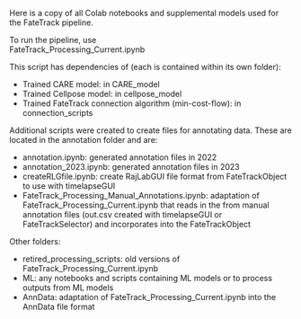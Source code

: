 Here is a copy of all Colab notebooks and supplemental models used for the FateTrack pipeline.


To run the pipeline, use  
FateTrack_Processing_Current.ipynb

This script has dependencies of (each is contained within its own folder):
* Trained CARE model: in CARE_model
* Trained Cellpose model: in cellpose_model
* Trained FateTrack connection algorithm (min-cost-flow): in connection_scripts


Additional scripts were created to create files for annotating data. These are located in the annotation folder and are:  
* annotation.ipynb: generated annotation files in 2022
* annotation_2023.ipynb: generated annotation files in 2023
* createRLGfile.ipynb: create RajLabGUI file format from FateTrackObject to use with timelapseGUI
* FateTrack_Processing_Manual_Annotations.ipynb: adaptation of FateTrack_Processing_Current.ipynb that reads in the from manual annotation files (out.csv created with timelapseGUI or FateTrackSelector) and incorporates into the FateTrackObject


Other folders:
* retired_processing_scripts: old versions of FateTrack_Processing_Current.ipynb
* ML: any notebooks and scripts containing ML models or to process outputs from ML models
* AnnData: adaptation of FateTrack_Processing_Current.ipynb into the AnnData file format
